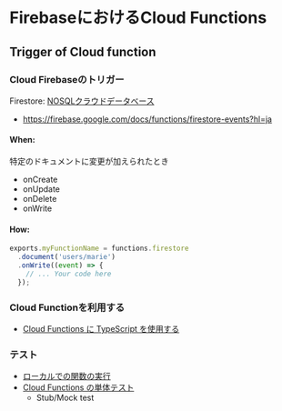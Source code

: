 # FirebaseにおけるCloud Functions

## Trigger of Cloud function

### Cloud Firebaseのトリガー

Firestore: [NOSQLクラウドデータベース](https://firebase.google.com/docs/firestore/?hl=ja)

- https://firebase.google.com/docs/functions/firestore-events?hl=ja 


#### When:

特定のドキュメントに変更が加えられたとき

- onCreate
- onUpdate
- onDelete
- onWrite

#### How:

```js
exports.myFunctionName = functions.firestore
  .document('users/marie')
  .onWrite((event) => {
    // ... Your code here
  });
```

### Cloud Functionを利用する

- [Cloud Functions に TypeScript を使用する](https://firebase.google.com/docs/functions/typescript?hl=ja)


### テスト

- [ローカルでの関数の実行](https://firebase.google.com/docs/functions/local-emulator?hl=ja)
- [Cloud Functions の単体テスト](https://firebase.google.com/docs/functions/unit-testing?hl=ja)
  - Stub/Mock test